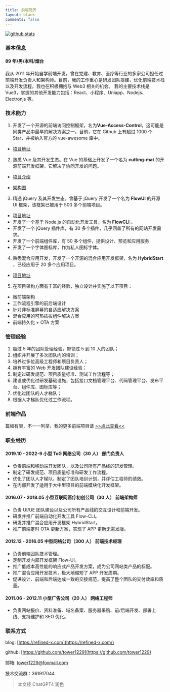 ```yaml
---
title: 前端简历
layout: blank
comments: false
---
```


[![github stats](https://github-readme-stats.vercel.app/api?username=tower1229&count_private=true&show_icons=true&&bg_color=30,6aa4f2,cb1597&title_color=fff&text_color=fff&icon_color=fc0)](https://github.com/anuraghazra/github-readme-stats)

### [](#基本信息 "基本信息")基本信息

#### [](#89年-男-本科-烟台 "89年/男/本科/烟台")89 年/男/本科/烟台

我从 2011 年开始自学前端开发，曾在党建、教育、医疗等行业的多家公司担任过前端开发负责人和架构师。目前，我的工作重心是研发团队搭建，优化前端技术栈以及开发流程。我也在积极拥抱与 Web3 相关的机会。 我的主要技术栈是 Vue3，掌握的其他开发能力包括：React、小程序、Uniapp、Nodejs、Electronjs 等。

### [](#技术能力 "技术能力")技术能力

1.  开发了一个开源的前端访问控制框架，名为**Vue-Access-Control**，这可能是同类产品中最早的解决方案之一。目前，它在 Github 上有超过 1000 个 Star，并被纳入官方的 vue-awesome 库中。

- [项目地址](https://github.com/tower1229/Vue-Access-Control)

2.  熟悉 Vue 及其开发生态。在 Vue 的基础上开发了一个名为 **cutting-mat** 的开源前端开发框架，它解决了协同开发的问题。

- [项目介绍](https://cutting-mat.github.io/)

- [架构图](https://cutting-mat.github.io/assets/img/CuttingMat%E6%A1%86%E6%9E%B6%E8%AE%BE%E8%AE%A1.png)

3.  精通 jQuery 及其开发生态。曾基于 jQuery 开发了一个名为 **FlowUI** 的开源 UI 框架，该框架已被用于 500 多个前端项目。

- [项目地址](https://flow-ui.github.io/)
- 开发了一个基于 Node.js 的自动化开发工具，名为 **FlowCLI** 。
- 开发了一个 jQuery 插件库，有 30 多个插件，几乎涵盖了所有的网站开发需求。
- 开发了一个前端组件库，有 50 多个组件，提供设计、预览和应用服务
- 开发了一个字体图标库，作为私人图标字体。

4.  熟悉混合应用开发，开发了一个开源的混合应用开发框架，名为 **HybridStart** ，已经应用于 20 多个应用项目。

- [项目地址](https://github.com/tower1229/HybridStart)

5.  在项目架构方面有丰富的经验，独立设计并实施了以下项目：

- 微前端架构
- 工作流程引擎的前后端设计
- 针对非标准屏幕的自适应解决方案
- 混合应用的可热插拔组件解决方案
- 前端持久化 + OTA 方案

### [](#管理经验 "管理经验")管理经验

1. 超过 5 年的团队管理经验，带领过 5 到 10 人的团队；
2. 组织并开展了多次团队内的培训；
3. 培养过多位高级工程师和项目负责人；
4. 拥有丰富的 Web 开发团队建设经验；
5. 制定过研发规范、项目质量标准、测试工作流程等；
6. 建设或优化过研发基础设施，包括接口文档管理平台、代码管理平台、发布平台、组件库、图标库等；
7. 优化过团队的人才梯队；
8. 根据人才梯队优化过工作流程。

### [](#前端作品 "前端作品")前端作品

篇幅有限，不一一列举，我的更多前端项目请 [>>点此查看<<](https://refined-x.com/projects/)

### [](#职业经历 "职业经历")职业经历

#### 2019.10 - 2022-9 小型 ToG 网络公司（30 人） 部门负责人

- 负责前端和移动端开发团队，以及公司所有产品线的研发管理。
- 制定了研发规范、项目质量标准和研发工作流程。
- 优化了团队人才梯队，制定了团队培训计划，并评估工程师的绩效。
- 在内部开发了适用于大中型项目的前端模块化开发框架。

#### 2016.07 - 2018.05 小型互联网医疗初创公司（30 人） 前端架构师

- 负责 UI/UE 团队建设以及公司所有产品线的交互设计和前端开发。
- 研发并推广前端自动化开发工具 Flow-CLI。
- 研发并推广混合应用开发框架 HybridStart。
- 推广前端定时 OTA 更新方案，实现了 APP 更新无需发版。

#### 2012.12 - 2016.05 中型网络公司（300 人） 前端技术经理

- 负责前端团队技术管理。
- 定制开发内部开发框架 Flow-UI。
- 推广低成本高性能的响应式产品开发方案，成为公司网站类产品的标配。
- 推广混合应用开发技术，极大地缩短了 APP 开发周期。
- 促进设计、前端和后端达成一致的交接规范，提高了整个团队的交付效率和质量。

#### 2011.06 - 2012.11 小型广告公司（20 人） 网络工程师

- 负责网站报价、资料准备、域名备案、服务器采购、前/后端开发、部署上线、支持维护和 SEO 优化。

### [](#联系方式 "联系方式")联系方式

blog: [https://refined-x.com](https://refined-x.com/)

github: [https://github.com/tower1229](https://github.com/tower1229)

邮箱: [tower1229@foxmail.com](mailto:tower1229@foxmail.com)

技术交流群：361917044

> 本文经 ChatGPT4 润色
